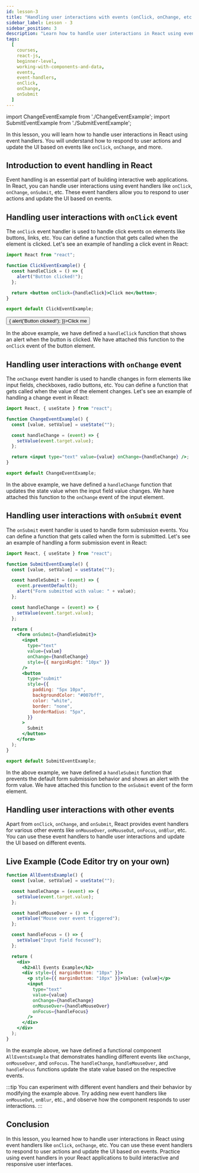 ```yaml
---
id: lesson-3
title: "Handling user interactions with events (onClick, onChange, etc.)"
sidebar_label: Lesson - 3
sidebar_position: 3
description: "Learn how to handle user interactions in React using event handlers like onClick, onChange, and more. Understand how to respond to user actions and update the UI based on events."
tags:
  [
    courses,
    react-js,
    beginner-level,
    working-with-components-and-data,
    events,
    event-handlers,
    onClick,
    onChange,
    onSubmit
  ]
---
```


import ChangeEventExample from './ChangeEventExample';
import SubmitEventExample from './SubmitEventExample';

In this lesson, you will learn how to handle user interactions in React using event handlers. You will understand how to respond to user actions and update the UI based on events like `onClick`, `onChange`, and more.

## Introduction to event handling in React

Event handling is an essential part of building interactive web applications. In React, you can handle user interactions using event handlers like `onClick`, `onChange`, `onSubmit`, etc. These event handlers allow you to respond to user actions and update the UI based on events.

## Handling user interactions with `onClick` event

The `onClick` event handler is used to handle click events on elements like buttons, links, etc. You can define a function that gets called when the element is clicked. Let's see an example of handling a click event in React:

```jsx title="ClickEventExample.js"
import React from "react";

function ClickEventExample() {
  const handleClick = () => {
    alert("Button clicked!");
  };

  return <button onClick={handleClick}>Click me</button>;
}

export default ClickEventExample;
```

<BrowserWindow minHeight="300px">
  <button onClick={() => {
    alert('Button clicked!');
  }}>Click me</button>
</BrowserWindow>

In the above example, we have defined a `handleClick` function that shows an alert when the button is clicked. We have attached this function to the `onClick` event of the button element.

## Handling user interactions with `onChange` event

The `onChange` event handler is used to handle changes in form elements like input fields, checkboxes, radio buttons, etc. You can define a function that gets called when the value of the element changes. Let's see an example of handling a change event in React:

```jsx title="ChangeEventExample.js"
import React, { useState } from "react";

function ChangeEventExample() {
  const [value, setValue] = useState("");

  const handleChange = (event) => {
    setValue(event.target.value);
  };

  return <input type="text" value={value} onChange={handleChange} />;
}

export default ChangeEventExample;
```

<BrowserWindow minHeight="300px">
  <ChangeEventExample />
</BrowserWindow>

In the above example, we have defined a `handleChange` function that updates the state value when the input field value changes. We have attached this function to the `onChange` event of the input element.

## Handling user interactions with `onSubmit` event

The `onSubmit` event handler is used to handle form submission events. You can define a function that gets called when the form is submitted. Let's see an example of handling a form submission event in React:

```jsx title="SubmitEventExample.js"
import React, { useState } from "react";

function SubmitEventExample() {
  const [value, setValue] = useState("");

  const handleSubmit = (event) => {
    event.preventDefault();
    alert("Form submitted with value: " + value);
  };

  const handleChange = (event) => {
    setValue(event.target.value);
  };

  return (
    <form onSubmit={handleSubmit}>
      <input
        type="text"
        value={value}
        onChange={handleChange}
        style={{ marginRight: "10px" }}
      />
      <button
        type="submit"
        style={{
          padding: "5px 10px",
          backgroundColor: "#007bff",
          color: "white",
          border: "none",
          borderRadius: "5px",
        }}
      >
        Submit
      </button>
    </form>
  );
}

export default SubmitEventExample;
```

<BrowserWindow minHeight="300px">
  <SubmitEventExample />
</BrowserWindow>

In the above example, we have defined a `handleSubmit` function that prevents the default form submission behavior and shows an alert with the form value. We have attached this function to the `onSubmit` event of the form element.

## Handling user interactions with other events

Apart from `onClick`, `onChange`, and `onSubmit`, React provides event handlers for various other events like `onMouseOver`, `onMouseOut`, `onFocus`, `onBlur`, etc. You can use these event handlers to handle user interactions and update the UI based on different events.

## Live Example (Code Editor try on your own)

```jsx live
function AllEventsExample() {
  const [value, setValue] = useState("");

  const handleChange = (event) => {
    setValue(event.target.value);
  };

  const handleMouseOver = () => {
    setValue("Mouse over event triggered");
  };

  const handleFocus = () => {
    setValue("Input field focused");
  };

  return (
    <div>
      <h2>All Events Example</h2>
      <div style={{ marginBottom: "10px" }}>
        <p style={{ marginBottom: "10px" }}>Value: {value}</p>
        <input
          type="text"
          value={value}
          onChange={handleChange}
          onMouseOver={handleMouseOver}
          onFocus={handleFocus}
        />
      </div>
    </div>
  );
}
```

In the example above, we have defined a functional component `AllEventsExample` that demonstrates handling different events like `onChange`, `onMouseOver`, and `onFocus`. The `handleChange`, `handleMouseOver`, and `handleFocus` functions update the state value based on the respective events.

:::tip 
You can experiment with different event handlers and their behavior by modifying the example above. Try adding new event handlers like `onMouseOut`, `onBlur`, etc., and observe how the component responds to user interactions.
:::

## Conclusion

In this lesson, you learned how to handle user interactions in React using event handlers like `onClick`, `onChange`, etc. You can use these event handlers to respond to user actions and update the UI based on events. Practice using event handlers in your React applications to build interactive and responsive user interfaces.